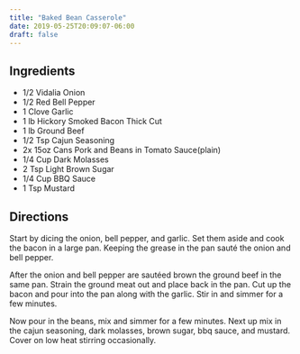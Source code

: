 ```yaml
---
title: "Baked Bean Casserole"
date: 2019-05-25T20:09:07-06:00
draft: false
---
```


## Ingredients
- 1/2 Vidalia Onion
- 1/2 Red Bell Pepper
- 1 Clove Garlic
- 1 lb Hickory Smoked Bacon Thick Cut
- 1 lb Ground Beef
- 1/2 Tsp Cajun Seasoning
- 2x 15oz Cans Pork and Beans in Tomato Sauce(plain)
- 1/4 Cup Dark Molasses
- 2 Tsp Light Brown Sugar
- 1/4 Cup BBQ Sauce
- 1 Tsp Mustard

## Directions
Start by dicing the onion, bell pepper, and garlic. Set them aside and cook the bacon in a large pan. Keeping the grease in the pan sauté the onion and bell pepper.

After the onion and bell pepper are sautéed brown the ground beef in the same pan. Strain the ground meat out and place back in the pan. Cut up the bacon and pour into the pan along with the garlic. Stir in and simmer for a few minutes.

Now pour in the beans, mix and simmer for a few minutes. Next up mix in the cajun seasoning, dark molasses, brown sugar, bbq sauce, and mustard. Cover on low heat stirring occasionally.